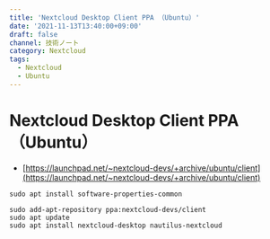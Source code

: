 ```yaml
---
title: 'Nextcloud Desktop Client PPA （Ubuntu）'
date: '2021-11-13T13:40:00+09:00'
draft: false
channel: 技術ノート
category: Nextcloud
tags:
  - Nextcloud
  - Ubuntu
---
```

# Nextcloud Desktop Client PPA （Ubuntu）

- [https://launchpad.net/~nextcloud-devs/+archive/ubuntu/client](https://launchpad.net/~nextcloud-devs/+archive/ubuntu/client)

```shell
sudo apt install software-properties-common

sudo add-apt-repository ppa:nextcloud-devs/client
sudo apt update
sudo apt install nextcloud-desktop nautilus-nextcloud
```
